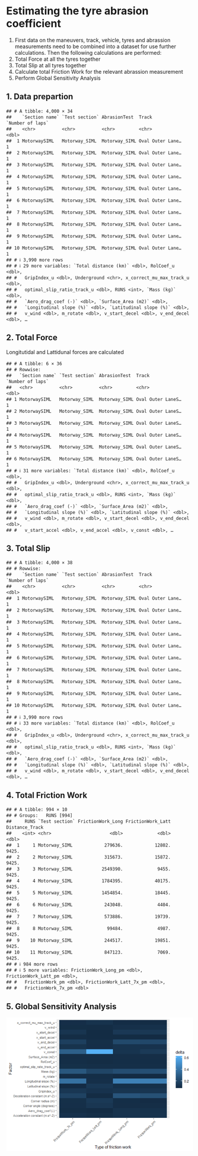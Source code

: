 # Estimating the tyre abrasion coefficient

1.  First data on the maneuvers, track, vehicle, tyres and abrassion
    measurements need to be combined into a dataset for use further
    calculations. Then the following calculations are performed:
2.  Total Force at all the tyres together
3.  Total Slip at all tyres together
4.  Calculate total Friction Work for the relevant abrassion measurement
5.  Perform Global Sensitivity Analysis

## 1. Data prepartion

    ## # A tibble: 4,000 × 34
    ##    `Section name` `Test section` AbrasionTest  Track            `Number of laps`
    ##    <chr>          <chr>          <chr>         <chr>                       <dbl>
    ##  1 MotorwaySIML   Motorway_SIML  Motorway_SIML Oval Outer Lane…                1
    ##  2 MotorwaySIML   Motorway_SIML  Motorway_SIML Oval Outer Lane…                1
    ##  3 MotorwaySIML   Motorway_SIML  Motorway_SIML Oval Outer Lane…                1
    ##  4 MotorwaySIML   Motorway_SIML  Motorway_SIML Oval Outer Lane…                1
    ##  5 MotorwaySIML   Motorway_SIML  Motorway_SIML Oval Outer Lane…                1
    ##  6 MotorwaySIML   Motorway_SIML  Motorway_SIML Oval Outer Lane…                1
    ##  7 MotorwaySIML   Motorway_SIML  Motorway_SIML Oval Outer Lane…                1
    ##  8 MotorwaySIML   Motorway_SIML  Motorway_SIML Oval Outer Lane…                1
    ##  9 MotorwaySIML   Motorway_SIML  Motorway_SIML Oval Outer Lane…                1
    ## 10 MotorwaySIML   Motorway_SIML  Motorway_SIML Oval Outer Lane…                1
    ## # ℹ 3,990 more rows
    ## # ℹ 29 more variables: `Total distance (km)` <dbl>, RolCoef_u <dbl>,
    ## #   GripIndex_u <dbl>, Underground <chr>, x_correct_mu_max_track_u <dbl>,
    ## #   optimal_slip_ratio_track_u <dbl>, RUNS <int>, `Mass (kg)` <dbl>,
    ## #   `Aero_drag_coef (-)` <dbl>, `Surface_Area (m2)` <dbl>,
    ## #   `Longitudinal slope (%)` <dbl>, `Latitudinal slope (%)` <dbl>,
    ## #   v_wind <dbl>, m_rotate <dbl>, v_start_decel <dbl>, v_end_decel <dbl>, …

## 2. Total Force

Longitutidal and Lattidunal forces are calculated

    ## # A tibble: 6 × 36
    ## # Rowwise: 
    ##   `Section name` `Test section` AbrasionTest  Track             `Number of laps`
    ##   <chr>          <chr>          <chr>         <chr>                        <dbl>
    ## 1 MotorwaySIML   Motorway_SIML  Motorway_SIML Oval Outer LaneS…                1
    ## 2 MotorwaySIML   Motorway_SIML  Motorway_SIML Oval Outer LaneS…                1
    ## 3 MotorwaySIML   Motorway_SIML  Motorway_SIML Oval Outer LaneS…                1
    ## 4 MotorwaySIML   Motorway_SIML  Motorway_SIML Oval Outer LaneS…                1
    ## 5 MotorwaySIML   Motorway_SIML  Motorway_SIML Oval Outer LaneS…                1
    ## 6 MotorwaySIML   Motorway_SIML  Motorway_SIML Oval Outer LaneS…                1
    ## # ℹ 31 more variables: `Total distance (km)` <dbl>, RolCoef_u <dbl>,
    ## #   GripIndex_u <dbl>, Underground <chr>, x_correct_mu_max_track_u <dbl>,
    ## #   optimal_slip_ratio_track_u <dbl>, RUNS <int>, `Mass (kg)` <dbl>,
    ## #   `Aero_drag_coef (-)` <dbl>, `Surface_Area (m2)` <dbl>,
    ## #   `Longitudinal slope (%)` <dbl>, `Latitudinal slope (%)` <dbl>,
    ## #   v_wind <dbl>, m_rotate <dbl>, v_start_decel <dbl>, v_end_decel <dbl>,
    ## #   v_start_accel <dbl>, v_end_accel <dbl>, v_const <dbl>, …

## 3. Total Slip

    ## # A tibble: 4,000 × 38
    ## # Rowwise: 
    ##    `Section name` `Test section` AbrasionTest  Track            `Number of laps`
    ##    <chr>          <chr>          <chr>         <chr>                       <dbl>
    ##  1 MotorwaySIML   Motorway_SIML  Motorway_SIML Oval Outer Lane…                1
    ##  2 MotorwaySIML   Motorway_SIML  Motorway_SIML Oval Outer Lane…                1
    ##  3 MotorwaySIML   Motorway_SIML  Motorway_SIML Oval Outer Lane…                1
    ##  4 MotorwaySIML   Motorway_SIML  Motorway_SIML Oval Outer Lane…                1
    ##  5 MotorwaySIML   Motorway_SIML  Motorway_SIML Oval Outer Lane…                1
    ##  6 MotorwaySIML   Motorway_SIML  Motorway_SIML Oval Outer Lane…                1
    ##  7 MotorwaySIML   Motorway_SIML  Motorway_SIML Oval Outer Lane…                1
    ##  8 MotorwaySIML   Motorway_SIML  Motorway_SIML Oval Outer Lane…                1
    ##  9 MotorwaySIML   Motorway_SIML  Motorway_SIML Oval Outer Lane…                1
    ## 10 MotorwaySIML   Motorway_SIML  Motorway_SIML Oval Outer Lane…                1
    ## # ℹ 3,990 more rows
    ## # ℹ 33 more variables: `Total distance (km)` <dbl>, RolCoef_u <dbl>,
    ## #   GripIndex_u <dbl>, Underground <chr>, x_correct_mu_max_track_u <dbl>,
    ## #   optimal_slip_ratio_track_u <dbl>, RUNS <int>, `Mass (kg)` <dbl>,
    ## #   `Aero_drag_coef (-)` <dbl>, `Surface_Area (m2)` <dbl>,
    ## #   `Longitudinal slope (%)` <dbl>, `Latitudinal slope (%)` <dbl>,
    ## #   v_wind <dbl>, m_rotate <dbl>, v_start_decel <dbl>, v_end_decel <dbl>, …

## 4. Total Friction Work

    ## # A tibble: 994 × 10
    ## # Groups:   RUNS [994]
    ##     RUNS `Test section` FrictionWork_Long FrictionWork_Latt Distance_Track
    ##    <int> <chr>                      <dbl>             <dbl>          <dbl>
    ##  1     1 Motorway_SIML            279636.            12802.          9425.
    ##  2     2 Motorway_SIML            315673.            15872.          9425.
    ##  3     3 Motorway_SIML           2549390.             9455.          9425.
    ##  4     4 Motorway_SIML           1784395.            40175.          9425.
    ##  5     5 Motorway_SIML           1454854.            18445.          9425.
    ##  6     6 Motorway_SIML            243048.             4404.          9425.
    ##  7     7 Motorway_SIML            573886.            19739.          9425.
    ##  8     8 Motorway_SIML             99484.             4987.          9425.
    ##  9    10 Motorway_SIML            244517.            19851.          9425.
    ## 10    11 Motorway_SIML            847123.             7069.          9425.
    ## # ℹ 984 more rows
    ## # ℹ 5 more variables: FrictionWork_Long_pm <dbl>, FrictionWork_Latt_pm <dbl>,
    ## #   FrictionWork_pm <dbl>, FrictionWork_Latt_7x_pm <dbl>,
    ## #   FrictionWork_7x_pm <dbl>

## 5. Global Sensitivity Analysis

![](FrictionWorkModelSensitivity_files/figure-markdown_strict/unnamed-chunk-2-1.png)
